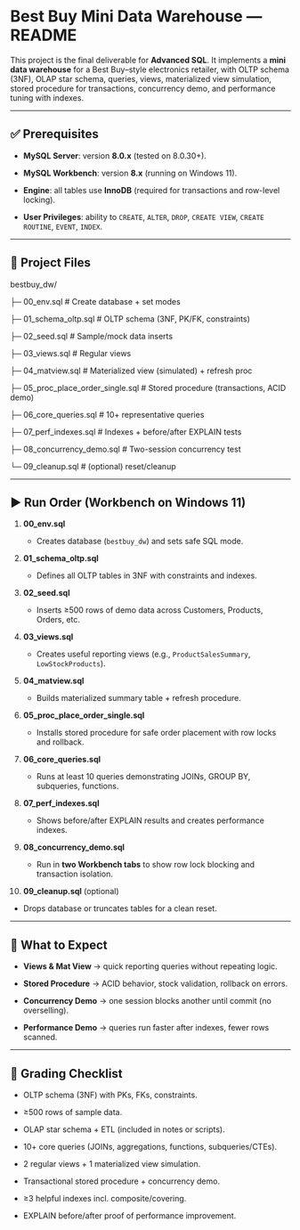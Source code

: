 # **Best Buy Mini Data Warehouse — README**

This project is the final deliverable for **Advanced SQL**. It implements a **mini data warehouse** for a Best Buy–style electronics retailer, with OLTP schema (3NF), OLAP star schema, queries, views, materialized view simulation, stored procedure for transactions, concurrency demo, and performance tuning with indexes.

---

## **✅ Prerequisites**

* **MySQL Server**: version **8.0.x** (tested on 8.0.30+).

* **MySQL Workbench**: version **8.x** (running on Windows 11).

* **Engine**: all tables use **InnoDB** (required for transactions and row-level locking).

* **User Privileges**: ability to `CREATE`, `ALTER`, `DROP`, `CREATE VIEW`, `CREATE ROUTINE`, `EVENT`, `INDEX`.

---

## **📁 Project Files**

bestbuy\_dw/

├─ 00\_env.sql                   \# Create database \+ set modes

├─ 01\_schema\_oltp.sql           \# OLTP schema (3NF, PK/FK, constraints)

├─ 02\_seed.sql                  \# Sample/mock data inserts

├─ 03\_views.sql                 \# Regular views

├─ 04\_matview.sql               \# Materialized view (simulated) \+ refresh proc

├─ 05\_proc\_place\_order\_single.sql  \# Stored procedure (transactions, ACID demo)

├─ 06\_core\_queries.sql          \# 10+ representative queries

├─ 07\_perf\_indexes.sql          \# Indexes \+ before/after EXPLAIN tests

├─ 08\_concurrency\_demo.sql      \# Two-session concurrency test

└─ 09\_cleanup.sql               \# (optional) reset/cleanup

---

## **▶️ Run Order (Workbench on Windows 11\)**

1. **00\_env.sql**

   * Creates database (`bestbuy_dw`) and sets safe SQL mode.

2. **01\_schema\_oltp.sql**

   * Defines all OLTP tables in 3NF with constraints and indexes.

3. **02\_seed.sql**

   * Inserts ≥500 rows of demo data across Customers, Products, Orders, etc.

4. **03\_views.sql**

   * Creates useful reporting views (e.g., `ProductSalesSummary`, `LowStockProducts`).

5. **04\_matview.sql**

   * Builds materialized summary table \+ refresh procedure.

6. **05\_proc\_place\_order\_single.sql**

   * Installs stored procedure for safe order placement with row locks and rollback.

7. **06\_core\_queries.sql**

   * Runs at least 10 queries demonstrating JOINs, GROUP BY, subqueries, functions.

8. **07\_perf\_indexes.sql**

   * Shows before/after EXPLAIN results and creates performance indexes.

9. **08\_concurrency\_demo.sql**

   * Run in **two Workbench tabs** to show row lock blocking and transaction isolation.

10. **09\_cleanup.sql** (optional)

* Drops database or truncates tables for a clean reset.

---

## **🧪 What to Expect**

* **Views & Mat View** → quick reporting queries without repeating logic.

* **Stored Procedure** → ACID behavior, stock validation, rollback on errors.

* **Concurrency Demo** → one session blocks another until commit (no overselling).

* **Performance Demo** → queries run faster after indexes, fewer rows scanned.

---

## **📏 Grading Checklist**

* OLTP schema (3NF) with PKs, FKs, constraints.

* ≥500 rows of sample data.

* OLAP star schema \+ ETL (included in notes or scripts).

* 10+ core queries (JOINs, aggregations, functions, subqueries/CTEs).

* 2 regular views \+ 1 materialized view simulation.

* Transactional stored procedure \+ concurrency demo.

* ≥3 helpful indexes incl. composite/covering.

* EXPLAIN before/after proof of performance improvement.

